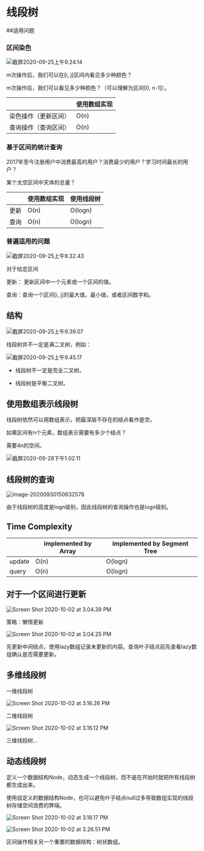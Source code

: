 # 线段树



##适用问题

### 区间染色

![截屏2020-09-25上午9.24.14](https://image-hosting.jellyfishmix.com/20200925092449.png)

m次操作后，我们可以在[i, j]区间内看见多少种颜色？

m次操作后，我们可以看见多少种颜色？（可以理解为区间[0, n-1]）。

|                      | 使用数组实现 |
| -------------------- | ------------ |
| 染色操作（更新区间） | O(n)         |
| 查询操作（查询区间） | O(n)         |

### 基于区间的统计查询

2017年至今注册用户中消费最高的用户？消费最少的用户？学习时间最长的用户？

某个太空区间中天体的总量？

|      | 使用数组实现 | 使用线段树 |
| ---- | ------------ | ---------- |
| 更新 | O(n)         | O(logn)    |
| 查询 | O(n)         | O(logn)    |

### 普遍适用的问题

![截屏2020-09-25上午9.32.43](https://image-hosting.jellyfishmix.com/20200925093251.png)

对于给定区间

更新： 更新区间中一个元素或一个区间的值。

查询：查询一个区间[i, j]的最大值，最小值，或者区间数字和。



## 结构

![截屏2020-09-25上午9.39.07](https://image-hosting.jellyfishmix.com/20200925093958.png)

线段树并不一定是满二叉树，例如：

![截屏2020-09-25上午9.45.17](https://image-hosting.jellyfishmix.com/20200925094652.png)

- 线段树不一定是完全二叉树。

- 线段树是平衡二叉树。 



## 使用数组表示线段树

线段树依然可以用数组表示，把最深层不存在的结点看作是空。

如果区间有n个元素，数组表示需要有多少个结点？

需要4n的空间。

![截屏2020-09-28下午1.02.11](https://image-hosting.jellyfishmix.com/20200928130224.png)



## 线段树的查询

![image-20200930150632578](https://image-hosting.jellyfishmix.com/20200930150632.png)



由于线段树的高度是logn级别，因此线段树的查询操作也是logn级别。



## Time Complexity

|        | implemented by Array | implemented by Segment Tree |
| ------ | -------------------- | --------------------------- |
| update | O(n)                 | O(logn)                     |
| query  | O(n)                 | O(logn)                     |



## 对于一个区间进行更新

![Screen Shot 2020-10-02 at 3.04.39 PM](https://image-hosting.jellyfishmix.com/20201002150740.png)

策略：懒惰更新

![Screen Shot 2020-10-02 at 3.04.25 PM](https://image-hosting.jellyfishmix.com/20201002150803.png)

先更新中间结点，使用lazy数组记录未更新的内容。查询叶子结点前先查看lazy数组确认是否需要更新。



## 多维线段树

一维线段树

![Screen Shot 2020-10-02 at 3.16.26 PM](https://image-hosting.jellyfishmix.com/20201002152245.png)

二维线段树

![Screen Shot 2020-10-02 at 3.16.12 PM](https://image-hosting.jellyfishmix.com/20201002152305.png)

三维线段树...



## 动态线段树

定义一个数据结构Node，动态生成一个线段树，而不是在开始时就把所有线段树都生成出来。

使用自定义的数据结构Node，也可以避免叶子结点null过多导致数组实现的线段树存储空间浪费的弊端。

![Screen Shot 2020-10-02 at 3.18.17 PM](https://image-hosting.jellyfishmix.com/20201002152351.png)



![Screen Shot 2020-10-02 at 3.26.51 PM](https://image-hosting.jellyfishmix.com/20201002152656.png)





区间操作相关另一个重要的数据结构：树状数组。

